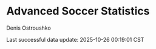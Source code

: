 # Advanced Soccer Statistics
Denis Ostroushko

<!-- gfm -->

Last successful data update: 2025-10-26 00:19:01 CST
